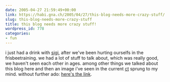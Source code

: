 ```yaml
---
date: 2005-04-27 21:59:49+00:00
link: https://habi.gna.ch/2005/04/27/this-blog-needs-more-crazy-stuff/
slug: this-blog-needs-more-crazy-stuff
title: this blog needs more crazy stuff!
wordpress_id: 778
categories:
- fun
---
```



i just had a drink with [sigi](http://www.slf.ch/staff/pers-home/sigrist/sigrist-en.html), after we've been hurting ourselfs in the frisbeetraining. we had a lot of stuff to talk about, which was really good, we haven't seen each other in ages. among other things we talked about this blog here and then an image i've seen in the current [ct](http://heise.de/ct) sprung to my mind. without further ado: [here's the link](http://www.heise.de/ct/schlagseite/05/09/).

